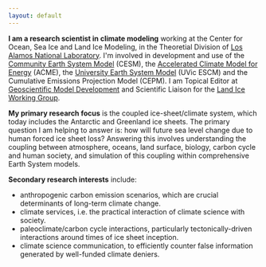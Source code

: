 ```yaml
---
layout: default
---
```


**I am a research scientist in climate modeling** working at the Center for Ocean, Sea Ice and Land Ice Modeling, in the Theoretial Division of [Los Alamos National Laboratory](http://lanl.gov/).  I'm involved in development and use of the [Community Earth System Model](http://www2.cesm.ucar.edu/) (CESM), the [Accelerated Climate Model for Energy](http://climatemodeling.science.energy.gov/projects/accelerated-climate-modeling-energy) (ACME), the [University Earth System Model](http://climate.uvic.ca/model/) (UVic ESCM) and the Cumulative Emissions Projection Model (CEPM).  I am Topical Editor at [Geoscientific Model Development](http://www.geoscientific-model-development.net/) and Scientific Liaison for the [Land Ice Working Group](http://www2.cesm.ucar.edu/working-groups/liwg).  

**My primary research focus** is the coupled ice-sheet/climate system, which today includes the Antarctic and Greenland ice sheets.  The primary question I am helping to answer is: how will future sea level change due to human forced ice sheet loss?  Answering this involves  understanding the coupling between atmosphere, oceans, land surface, biology, carbon cycle and human society, and simulation of this coupling within comprehensive Earth System models.

**Secondary research interests** include:

- anthropogenic carbon emission scenarios, which are crucial determinants of long-term climate change.  
- climate services, i.e. the practical interaction of climate science with society.
- paleoclimate/carbon cycle interactions, particularly tectonically-driven interactions around times of ice sheet inception.
- climate science communication, to efficiently counter false information generated by well-funded climate deniers.
<article class="page">

<!---
## Recent posts
 <ul class="posts">
   {% for post in site.posts %}
      <li><span>{{ post.date | date_to_string }}</span> » <a href="{{ site.baseurl }}{{ post.url }}" title="{{ post.title }}">{{ post.title }}</a></li>
   {% endfor %}
 </ul>
-->
